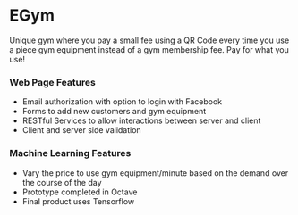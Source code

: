# EGym

Unique gym where you pay a small fee using a QR Code every time you use a piece gym equipment instead of a gym membership fee. Pay for what you use!

### Web Page Features

* Email authorization with option to login with Facebook
* Forms to add new customers and gym equipment
* RESTful Services to allow interactions between server and client
* Client and server side validation

### Machine Learning Features

* Vary the price to use gym equipment/minute based on the demand over the course of the day
* Prototype completed in Octave
* Final product uses Tensorflow